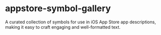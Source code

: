 # appstore-symbol-gallery
A curated collection of symbols for use in iOS App Store app descriptions, making it easy to craft engaging and well-formatted text.
